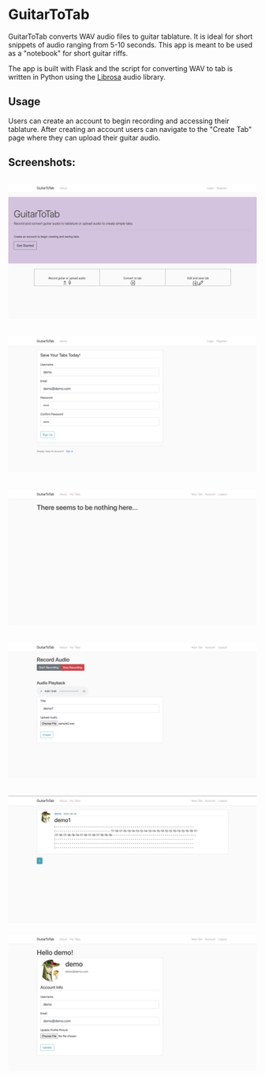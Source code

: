 # GuitarToTab
GuitarToTab converts WAV audio files to guitar tablature. It is ideal for short snippets of audio ranging from 5-10 seconds. 
This app is meant to be used as a "notebook" for short guitar riffs.

The app is built with Flask and the script for converting WAV to tab is written in Python using the [Librosa](https://github.com/librosa/librosa) audio library.

## Usage
Users can create an account to begin recording and accessing their tablature. After creating an account users can navigate to the "Create Tab" page where they can upload their guitar audio.

## Screenshots:
![Landing](/demo_pics/landing.png)
-----
![Register](/demo_pics/register.png)
-----
![EmptyHome](/demo_pics/empty_home.png)
-----
![NewTab](/demo_pics/newtab.png)
-----
![HomeTab](/demo_pics/home_with_tab.png)
-----
![Account](/demo_pics/account.png)


